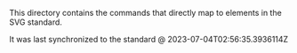 This directory contains the commands that directly map to elements in the SVG standard.

It was last synchronized to the standard @ 2023-07-04T02:56:35.3936114Z

